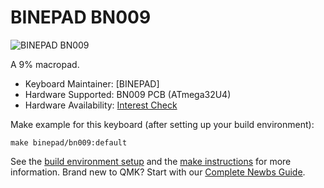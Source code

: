 # BINEPAD BN009

![BINEPAD BN009](https://imgur.com/fu0iXD0h.jpg)

A 9% macropad.

* Keyboard Maintainer: [BINEPAD]
* Hardware Supported: BN009 PCB (ATmega32U4)
* Hardware Availability: [Interest Check](https://www.binepad.com/bn009)

Make example for this keyboard (after setting up your build environment):

    make binepad/bn009:default

See the [build environment setup](https://docs.qmk.fm/#/getting_started_build_tools) and the [make instructions](https://docs.qmk.fm/#/getting_started_make_guide) for more information. Brand new to QMK? Start with our [Complete Newbs Guide](https://docs.qmk.fm/#/newbs).
